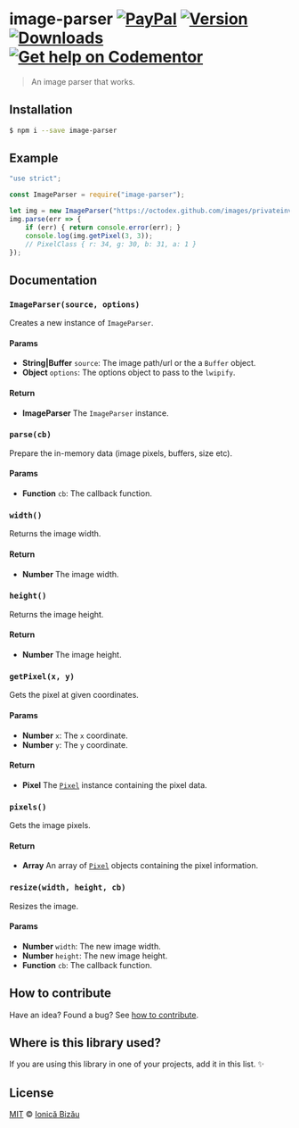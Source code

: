 # image-parser [![PayPal](https://img.shields.io/badge/%24-paypal-f39c12.svg)][paypal-donations] [![Version](https://img.shields.io/npm/v/image-parser.svg)](https://www.npmjs.com/package/image-parser) [![Downloads](https://img.shields.io/npm/dt/image-parser.svg)](https://www.npmjs.com/package/image-parser) [![Get help on Codementor](https://cdn.codementor.io/badges/get_help_github.svg)](https://www.codementor.io/johnnyb?utm_source=github&utm_medium=button&utm_term=johnnyb&utm_campaign=github)

> An image parser that works.

## Installation

```sh
$ npm i --save image-parser
```

## Example

```js
"use strict";

const ImageParser = require("image-parser");

let img = new ImageParser("https://octodex.github.com/images/privateinvestocat.jpg");
img.parse(err => {
    if (err) { return console.error(err); }
    console.log(img.getPixel(3, 3));
    // PixelClass { r: 34, g: 30, b: 31, a: 1 }
});
```

## Documentation

### `ImageParser(source, options)`
Creates a new instance of `ImageParser`.

#### Params
- **String|Buffer** `source`: The image path/url or the a `Buffer` object.
- **Object** `options`: The options object to pass to the `lwipify`.

#### Return
- **ImageParser** The `ImageParser` instance.

### `parse(cb)`
Prepare the in-memory data (image pixels, buffers, size etc).

#### Params
- **Function** `cb`: The callback function.

### `width()`
Returns the image width.

#### Return
- **Number** The image width.

### `height()`
Returns the image height.

#### Return
- **Number** The image height.

### `getPixel(x, y)`
Gets the pixel at given coordinates.

#### Params
- **Number** `x`: The `x` coordinate.
- **Number** `y`: The `y` coordinate.

#### Return
- **Pixel** The [`Pixel`](https://github.com/IonicaBizau/pixel-class) instance containing the pixel data.

### `pixels()`
Gets the image pixels.

#### Return
- **Array** An array of [`Pixel`](https://github.com/IonicaBizau/pixel-class) objects containing the pixel information.

### `resize(width, height, cb)`
Resizes the image.

#### Params
- **Number** `width`: The new image width.
- **Number** `height`: The new image height.
- **Function** `cb`: The callback function.

## How to contribute
Have an idea? Found a bug? See [how to contribute][contributing].

## Where is this library used?
If you are using this library in one of your projects, add it in this list. :sparkles:

## License

[MIT][license] © [Ionică Bizău][website]

[paypal-donations]: https://www.paypal.com/cgi-bin/webscr?cmd=_s-xclick&hosted_button_id=RVXDDLKKLQRJW
[donate-now]: http://i.imgur.com/6cMbHOC.png

[license]: http://showalicense.com/?fullname=Ionic%C4%83%20Biz%C4%83u%20%3Cbizauionica%40gmail.com%3E%20(http%3A%2F%2Fionicabizau.net)&year=2016#license-mit
[website]: http://ionicabizau.net
[contributing]: /CONTRIBUTING.md
[docs]: /DOCUMENTATION.md